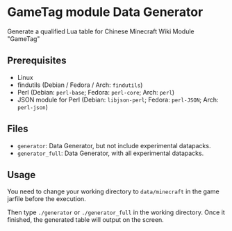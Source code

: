 # GameTag module Data Generator
Generate a qualified Lua table for Chinese Minecraft Wiki Module "GameTag"

## Prerequisites
* Linux
* findutils (Debian / Fedora / Arch: `findutils`)
* Perl (Debian: `perl-base`; Fedora: `perl-core`; Arch: `perl`)
* JSON module for Perl (Debian: `libjson-perl`; Fedora: `perl-JSON`; Arch: `perl-json`)

## Files
* `generator`: Data Generator, but not include experimental datapacks.
* `generator_full`: Data Generator, with all experimental datapacks.

## Usage
You need to change your working directory to `data/minecraft` in the game jarfile before the execution.

Then type `./generator` or `./generator_full` in the working directory. Once it finished, the generated table will output on the screen.
